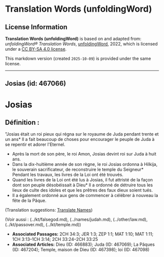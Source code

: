 # Translation Words (unfoldingWord)

## License Information

**Translation Words (unfoldingWord)** is based on and adapted from: _unfoldingWord® Translation Words_, [unfoldingWord](https://unfoldingword.org/utw), 2022, which is licensed under a [CC BY-SA 4.0 license](https://creativecommons.org/licenses/by-sa/4.0/legalcode.en).

This markdown version (created `2025-10-09`) is provided under the same license.



--------------------------------

## Josias (id: 467066)

Josias
======

Définition :
------------

"Josias était un roi pieux qui régna sur le royaume de Juda pendant trente et un ans\* Il a fait beaucoup de choses pour encourager le peuple de Juda à se repentir et adorer l'Eternel.

* Après la mort de son père, le roi Amon, Josias devint roi sur Juda à huit ans.
* Dans la dix\-huitième année de son règne, le roi Josias ordonna à Hilkija, le souverain sacrificateur, de reconstruire le temple du Seigneur\* Pendant les travaux, les livres de la Loi ont été trouvés.
* Quand les livres de la Loi ont été lus à Josias, il fut attristé de la façon dont son peuple désobéissait à Dieu\* Il a ordonné de détruire tous les lieux de culte des idoles et que les prêtres des faux dieux soient tués.
* Il a également ordonné aux gens de commencer à célébrer à nouveau la fête de la Pâque.

(Translation suggestions: [Translate Names](rc://en/ta/man/translate/translate-names))

(Voir aussi : (../kt/falsegod.md), (../names/judah.md), (../other/law.md), (../kt/passover.md), (../kt/temple.md))

* **Associated Passages:** 2CH 34:3; JER 1:3; ZEP 1:1; MAT 1:10; MAT 1:11; 1CH 3:13–1CH 3:14; 2CH 33:24–2CH 33:25
* **Associated Articles:** Dieu (ID: 466883); Juda (ID: 467069); La Pâques (ID: 467204); Temple, maison de Dieu (ID: 467398); loi (ID: 467098)

